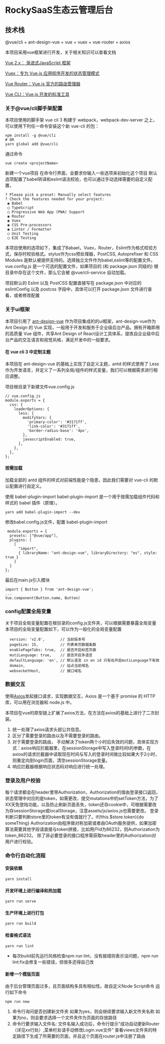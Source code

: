 # RockySaaS生态云管理后台


## 技术栈
@vue/cli + ant-design-vue + vue + vuex + vue-router + axios

本项目采用vue框架进行开发，关于相关知识可以查看文档

[Vue 2.x： 渐进式JavaScript 框架](https://cn.vuejs.org/)   

[Vuex：专为 Vue.js 应用程序开发的状态管理模式](https://vuex.vuejs.org/zh/)   

[Vue Router：Vue.js 官方的路由管理器](https://router.vuejs.org/zh/)   

[Vue CLI：Vue.js 开发的标准工具](https://cli.vuejs.org/zh/)   


### 关于@vue/cli脚手架配置
本项目使用的脚手架 vue cli 3
构建于 webpack，webpack-dev-server 之上，可以使用下列任一命令安装这个新 vue-cli 的包：
```
npm install -g @vue/cli
# OR
yarn global add @vue/cli
```
通过命令
```
vue create <projectName>
```
新建一个vue项目
在命令行界面，会要求你输入一些选项来初始化这个项目
默认选项配置了babel转译和eslint语法校验，也可以通过手动选择需要的自定义配置， 
```
? Please pick a preset: Manually select features
? Check the features needed for your project: 
 ◉ Babel
 ◯ TypeScript
 ◯ Progressive Web App (PWA) Support
 ◉ Router
 ◉ Vuex
 ◉ CSS Pre-processors
 ◉ Linter / Formatter
 ◯ Unit Testing
 ◯ E2E Testing
```
本项目使用的选项如下，集成了Babael，Vuex，Router，Eslint作为格式校验方式，保存时校验格式。stylus作为css预处理器，PostCSS, Autoprefixer 和 CSS Modules 是默认被提供支持的。选择独立文件作为babel,eslint等的配置文件。vue.config.js 是一个可选的配置文件，如果项目的 (和 package.json 同级的) 根目录中存在这个文件，那么它会被 @vue/cli-service 自动加载。

项目默认的 Eslint 以及 PostCSS 配置直接写在 package.json 中对应的 eslintConfig 以及 postcss 字段中，具体可以打开 package.json 文件进行查看，或者修改配置

### 关于ui框架
本项目引用了 [ant-design-vue](https://www.antdv.com/docs/vue/introduce-cn/) 作为项目集成的的ui框架，ant-design-vue作为 Ant Design 的 Vue 实现，一般用于开发和服务于企业级后台产品。拥有开箱即用的高质量 Vue 组件，共享Ant Design of React设计工具体系，提炼自企业级中后台产品的交互语言和视觉风格，满足开发中的一般要求。


#### 在 vue cli 3 中定制主题 

本项目在 ant-design-vue 的基础上实现了自定义主题，antd 的样式使用了 Less 作为开发语言，并定义了一系列全局/组件的样式变量，我们可以根据需求进行相应调整。

项目根目录下新建文件vue.config.js
```
// vue.config.js
module.exports = {
  css: {
    loaderOptions: {
      less: {
        modifyVars: {
          'primary-color': '#3171ff',
          'link-color': '#3171ff',
          'border-radius-base': '4px',
        },
        javascriptEnabled: true,
      },
    },
  },
};
```
#### 按需加载
加载全部的 antd 组件的样式对前端性能是个隐患，因此我们需要对 vue-cli 的默认配置进行自定义。

使用 babel-plugin-import
babel-plugin-import 是一个用于按需加载组件代码和样式的 babel 插件（原理）。
```
yarn add babel-plugin-import --dev
```

修改babel.config.js文件，配置 babel-plugin-import
```
 module.exports = {
  presets: ["@vue/app"],
  plugins: [
    [
      "import",
      { libraryName: "ant-design-vue", libraryDirectory: "es", style: true }
    ]
  ]
};
```

最后在main.js引入模块
```
import { Button } from 'ant-design-vue';
...
Vue.component(Button.name, Button)
```

### config配置全局变量

关于项目全局变量配置在根目录的config.js文件夹，可以根据需要暴露全局变量
本项目的全局变量配置如下，可以作为一般化的全局变量配置
```
  version: 'v2.0',       // 当前版本号
  pageSize: 15,          // 列表单页数据条数
  enablePageTabs: true,  // 是否开启标签页面
  mutiLanguage: true,    // 是否开启多语言
  defaultLanguage: 'en', // 默认语言 cn en id 只有在开启mutiLanguage下有效
  domain,                // 站点当前域名
  websocketHost,         // 接口域名
```

### 数据交互

使用[Axios](https://www.kancloud.cn/yunye/axios/234845)发起接口请求，实现数据交互，Axios 是一个基于 promise 的 HTTP 库，可以用在浏览器和 node.js 中。

本项目在vue的原型链上扩展了axios方法，在方法在axios的基础上进行了二次封装。

1. 统一处理了axios请求头部公共信息。
2. 区分了需要登录的路由以及不需要登录的路由。
3. 对于需要登录的路由， 手动解决了token两个小时后失效的问题，具体实现方式：axios响应拦截器里，在sessionStorage中写入登录时间t的参数，在axios的请求拦截器中读取现在时间与写入的登录时间做比较如果大于2小时，则重定向到login页面，清空sessionStorage变量。
4. 响应拦截器根据响应状态码对响应进行统一处理。

### 登录及用户校验

每个请求都会在header里带Authorization，Authorization的值由登录接口返回，状态管理中对应的是token，如需更改，提交mutations中的setToken方法，为了XX天免登陆功能，以及防止刷新页面丢失，token还存cookie中，可根据需要改为存sessionStorage或localStorage，注意assets/js/axios.js也需要更改。
登录判断只要判断store里的token有没有值就行了。if(!this.$store.token){do someThing}
Authorization由程序做对称加密或者由OAuth服务提供，如果加密算法需要其他字段请直接与token拼接，比如用户id为86232，则Authorization为token_86232。
除了非必要登录的接口程序需获取header里的Authorization对用户进行校验。

### 命令行自动化流程



#### 安装依赖
```
yarn install
```

#### 开发环境上进行编译和热加载
```
yarn run serve
```

#### 生产环境上进行打包
```
yarn run build
```

#### 检查格式语法
```
yarn run lint
```
- 每次build前先运行风格检查npm run lint，没有报错则表示没问题，npm run lint:fix会修复一些错误，但很多还得自己改

#### 新增一个模版页面
由于后台管理页面过多，且页面结构多具有相似性。故自定义Node Script命令
运行如下命令
```
npm run new
```
1. 命令行询问是否创建新文件夹
如果为yes，则会继续要求输入新文件夹名称
如果为no，则会要求选择一个文件夹作为页面的存放路径
2. 命令行要求输入文件名:
文件名输入成功后，命令行提示“成功自动更新Router（详见xx行处）,菜单栏处请手动修改Login.vue文件”
查看views文件夹的特定路径下生成了所需要的页面，并且这个页面在router.js中注册了路由

